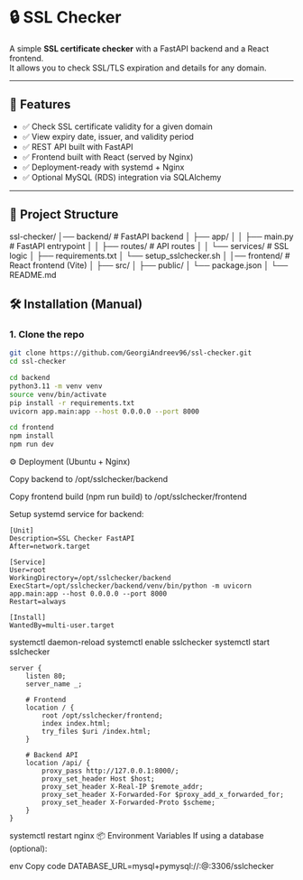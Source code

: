 # 🔒 SSL Checker

A simple **SSL certificate checker** with a FastAPI backend and a React frontend.  
It allows you to check SSL/TLS expiration and details for any domain.

---

## 🚀 Features
- ✅ Check SSL certificate validity for a given domain
- ✅ View expiry date, issuer, and validity period
- ✅ REST API built with FastAPI
- ✅ Frontend built with React (served by Nginx)
- ✅ Deployment-ready with systemd + Nginx
- ✅ Optional MySQL (RDS) integration via SQLAlchemy

---

## 📂 Project Structure

ssl-checker/
│── backend/ # FastAPI backend
│ ├── app/
│ │ ├── main.py # FastAPI entrypoint
│ │ ├── routes/ # API routes
│ │ └── services/ # SSL logic
│ ├── requirements.txt
│ └── setup_sslchecker.sh
│
│── frontend/ # React frontend (Vite)
│ ├── src/
│ ├── public/
│ └── package.json
│
└── README.md


## 🛠️ Installation (Manual)

### 1. Clone the repo
```bash
git clone https://github.com/GeorgiAndreev96/ssl-checker.git
cd ssl-checker

cd backend
python3.11 -m venv venv
source venv/bin/activate
pip install -r requirements.txt
uvicorn app.main:app --host 0.0.0.0 --port 8000

cd frontend
npm install
npm run dev
```
⚙️ Deployment (Ubuntu + Nginx)

Copy backend to /opt/sslchecker/backend

Copy frontend build (npm run build) to /opt/sslchecker/frontend

Setup systemd service for backend:

```
[Unit]
Description=SSL Checker FastAPI
After=network.target

[Service]
User=root
WorkingDirectory=/opt/sslchecker/backend
ExecStart=/opt/sslchecker/backend/venv/bin/python -m uvicorn app.main:app --host 0.0.0.0 --port 8000
Restart=always

[Install]
WantedBy=multi-user.target
```

systemctl daemon-reload
systemctl enable sslchecker
systemctl start sslchecker

```
server {
    listen 80;
    server_name _;

    # Frontend
    location / {
        root /opt/sslchecker/frontend;
        index index.html;
        try_files $uri /index.html;
    }

    # Backend API
    location /api/ {
        proxy_pass http://127.0.0.1:8000/;
        proxy_set_header Host $host;
        proxy_set_header X-Real-IP $remote_addr;
        proxy_set_header X-Forwarded-For $proxy_add_x_forwarded_for;
        proxy_set_header X-Forwarded-Proto $scheme;
    }
}
```

systemctl restart nginx
📦 Environment Variables
If using a database (optional):

env
Copy code
DATABASE_URL=mysql+pymysql://<user>:<password>@<rds-endpoint>:3306/sslchecker





